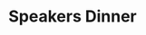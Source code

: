 ---
title: Speakers Dinner
price: R25 000
limit: 1
logo: diamond-blue.png
large-logo: diamond-large.png
logo_size: 100

#benefits
passes: 1

exclusive:
    - Three seats at the speakers dinner
    - Exclusive logo on speaker dinner menu
    - Access to speaker database (based on opt in)

sold_out: no
order: 70
---